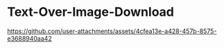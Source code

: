 # Text-Over-Image-Download

https://github.com/user-attachments/assets/4cfea13e-a428-457b-8575-e3688940aa42

